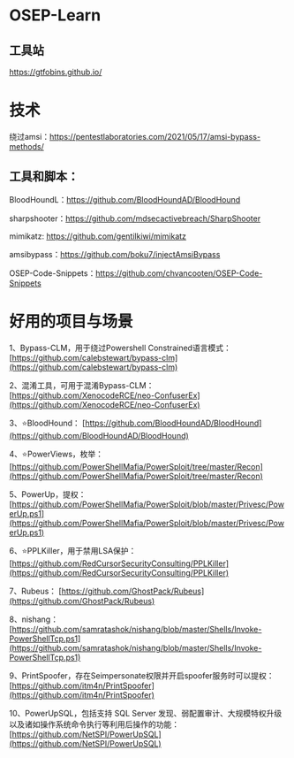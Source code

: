 # OSEP-Learn

## 工具站
https://gtfobins.github.io/

# 技术
绕过amsi：https://pentestlaboratories.com/2021/05/17/amsi-bypass-methods/

## 工具和脚本：
BloodHoundL：https://github.com/BloodHoundAD/BloodHound

sharpshooter：https://github.com/mdsecactivebreach/SharpShooter

mimikatz: https://github.com/gentilkiwi/mimikatz

amsibypass：https://github.com/boku7/injectAmsiBypass

OSEP-Code-Snippets：https://github.com/chvancooten/OSEP-Code-Snippets


# 好用的项目与场景

1、Bypass-CLM，用于绕过Powershell Constrained语言模式：
[https://github.com/calebstewart/bypass-clm](https://github.com/calebstewart/bypass-clm)

2、混淆工具，可用于混淆Bypass-CLM：
[https://github.com/XenocodeRCE/neo-ConfuserEx](https://github.com/XenocodeRCE/neo-ConfuserEx)

3、⭐BloodHound：
[https://github.com/BloodHoundAD/BloodHound](https://github.com/BloodHoundAD/BloodHound)

4、⭐PowerViews，枚举：
[https://github.com/PowerShellMafia/PowerSploit/tree/master/Recon](https://github.com/PowerShellMafia/PowerSploit/tree/master/Recon)

5、PowerUp，提权：
[https://github.com/PowerShellMafia/PowerSploit/blob/master/Privesc/PowerUp.ps1](https://github.com/PowerShellMafia/PowerSploit/blob/master/Privesc/PowerUp.ps1)

6、⭐PPLKiller，用于禁用LSA保护：
[https://github.com/RedCursorSecurityConsulting/PPLKiller](https://github.com/RedCursorSecurityConsulting/PPLKiller)

7、Rubeus：
[https://github.com/GhostPack/Rubeus](https://github.com/GhostPack/Rubeus)

8、nishang：
[https://github.com/samratashok/nishang/blob/master/Shells/Invoke-PowerShellTcp.ps1](https://github.com/samratashok/nishang/blob/master/Shells/Invoke-PowerShellTcp.ps1)

9、PrintSpoofer，存在Seimpersonate权限并开启spoofer服务时可以提权：
[https://github.com/itm4n/PrintSpoofer](https://github.com/itm4n/PrintSpoofer)

10、PowerUpSQL，包括支持 SQL Server 发现、弱配置审计、大规模特权升级以及诸如操作系统命令执行等利用后操作的功能：
[https://github.com/NetSPI/PowerUpSQL](https://github.com/NetSPI/PowerUpSQL)
